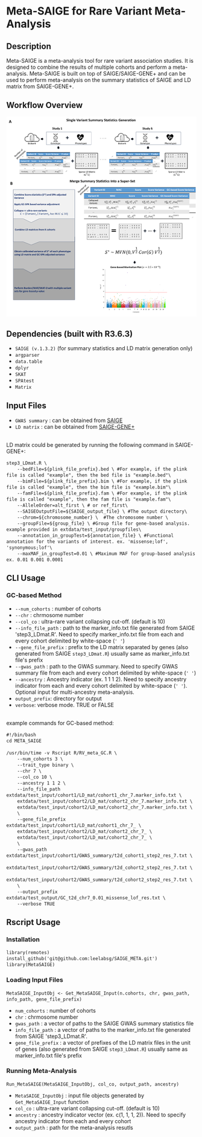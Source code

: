 # Meta-SAIGE for Rare Variant Meta-Analysis

## Description
Meta-SAIGE is a meta-analysis tool for rare variant association studies. It is designed to combine the results of multiple cohorts and perform a meta-analysis. Meta-SAIGE is built on top of SAIGE/SAIGE-GENE+ and can be used to perform meta-analysis on the summary statistics of SAIGE and LD matrix from SAIGE-GENE+.

## Workflow Overview

![screenshot](docs/MetaSAIGE_worklow.png)

## Dependencies (built with R3.6.3)
- `SAIGE (v.1.3.2)` (for summary statistics and LD matrix generation only)
- `argparser`
- `data.table`
- `dplyr`
- `SKAT`
- `SPAtest`
- `Matrix`

## Input Files

- `GWAS summary` : can be obtained from [SAIGE](https://saigegit.github.io/SAIGE-doc/docs/single.html)
- `LD matrix` : can be obtained from [SAIGE-GENE+](https://saigegit.github.io/SAIGE-doc/docs/set.html)
<br>
LD matrix could be generated by running the following command in SAIGE-GENE+:

```
step3_LDmat.R \
    --bedFile=${plink_file_prefix}.bed \ #For example, if the plink file is called "example", then the bed file is "example.bed"\
    --bimFile=${plink_file_prefix}.bim \ #For example, if the plink file is called "example", then the bim file is "example.bim"\
    --famFile=${plink_file_prefix}.fam \ #For example, if the plink file is called "example", then the fam file is "example.fam"\
    --AlleleOrder=alt_first \ # or ref_first\
    --SAIGEOutputFile=${SAIGE_output_file} \ #The output directory\
    --chrom=${chromosome_number} \  #The chromosome number \
    --groupFile=${group_file} \ #Group file for gene-based analysis. example provided in extdata/test_input/groupfiles\
    --annotation_in_groupTest=${annotation_file} \ #Functional annotation for the variants of interest. ex. 'missense;lof', 'synonymous;lof'\
    --maxMAF_in_groupTest=0.01 \ #Maximum MAF for group-based analysis ex. 0.01 0.001 0.0001
```


## CLI Usage

### GC-based Method
- `--num_cohorts` : number of cohorts
- `--chr` : chrmosome number
- `--col_co` : ultra-rare variant collapsing cut-off. (default is 10)
- `--info_file_path` : path to the marker_info.txt file generated from SAIGE 'step3_LDmat.R'. Need to specify marker_info.txt file from each and every cohort delimited by white-space (`' '`)
- `--gene_file_prefix` : prefix to the LD matrix separated by genes (also generated from SAIGE `step3_LDmat.R`) usually same as marker_info.txt file's prefix
- `--gwas_path` : path to the GWAS summary. Need to specify GWAS summary file from each and every cohort delimited by white-space (`' '`)
- `--ancestry` :  Ancestry indicator (ex. 1 1 1 2). Need to specify ancestry indicator from each and every cohort delimited by white-space (`' '`). Optional input for multi-ancestry meta-analysis.
- `output_prefix`: directory for output
- `verbose`: verbose mode. TRUE or FALSE
<br>
example commands for GC-based method:
<br>

```
#!/bin/bash
cd META_SAIGE

/usr/bin/time -v Rscript R/RV_meta_GC.R \
    --num_cohorts 3 \
    --trait_type binary \
    --chr 7 \
    --col_co 10 \
    --ancestry 1 1 2 \
    --info_file_path extdata/test_input/cohort1/LD_mat/cohort1_chr_7.marker_info.txt \
    extdata/test_input/cohort2/LD_mat/cohort2_chr_7.marker_info.txt \
    extdata/test_input/cohort2/LD_mat/cohort2_chr_7.marker_info.txt \
    \
    --gene_file_prefix extdata/test_input/cohort1/LD_mat/cohort1_chr_7_ \
    extdata/test_input/cohort2/LD_mat/cohort2_chr_7_ \
    extdata/test_input/cohort2/LD_mat/cohort2_chr_7_ \
    \
    --gwas_path extdata/test_input/cohort1/GWAS_summary/t2d_cohort1_step2_res_7.txt \
    extdata/test_input/cohort2/GWAS_summary/t2d_cohort2_step2_res_7.txt \
    extdata/test_input/cohort2/GWAS_summary/t2d_cohort2_step2_res_7.txt \
    \
    --output_prefix extdata/test_output/GC_t2d_chr7_0.01_missense_lof_res.txt \
    --verbose TRUE 
```

## Rscript Usage

### Installation

```
library(remotes)
install_github('git@github.com:leelabsg/SAIGE_META.git')
library(MetaSAIGE)
```

### Loading Input Files
```
MetaSAIGE_InputObj <- Get_MetaSAIGE_Input(n.cohorts, chr, gwas_path, info_path, gene_file_prefix)
```

- `num_cohorts` : number of cohorts
- `chr` : chrmosome number
- `gwas_path` : a vector of paths to the SAIGE GWAS summary statistics file
- `info_file_path` : a vector of paths to the marker_info.txt file generated from SAIGE 'step3_LDmat.R'.
- `gene_file_prefix` : a vector of prefixes of the LD matrix files in the unit of genes (also generated from SAIGE `step3_LDmat.R`) usually same as marker_info.txt file's prefix

### Running Meta-Analysis
```
Run_MetaSAIGE(MetaSAIGE_InputObj, col_co, output_path, ancestry)
```
- `MetaSAIGE_InputObj` : input file objects generated by `Get_MetaSAIGE_Input` function
- `col_co` : ultra-rare variant collapsing cut-off. (default is 10)
- `ancestry` : ancestry indicator vector (ex. c(1, 1, 1, 2)). Need to specify ancestry indicator from each and every cohort
- `output_path` : path for the meta-analysis resutls